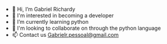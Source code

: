 - 👋 Hi, I’m Gabriel Richardy
- 👀 I'm interested in becoming a developer
- 🌱 I’m currently learning python
- 💞️ I'm looking to collaborate on through the python language
- 📫 Contact us Gabrielr.pessoal@gmail.com

<!---
GabrielRichardy13/GabrielRichardy13 is a ✨ special ✨ repository because its `README.md` (this file) appears on your GitHub profile.
You can click the Preview link to take a look at your changes.
--->
